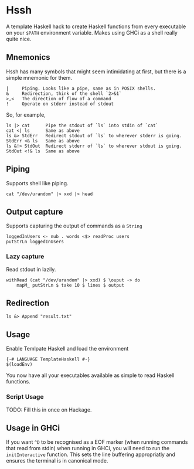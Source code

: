 # Hssh

A template Haskell hack to create Haskell functions from every executable on
your `$PATH` environment variable. Makes using GHCi as a shell really quite
nice.

## Mnemonics 

Hssh has many symbols that might seem intimidating at first, but there
is a simple mnemonic for them.

    |     Piping. Looks like a pipe, same as in POSIX shells.
    &     Redirection, think of the shell `2>&1`
    >,<   The direction of flow of a command
    !     Operate on stderr instead of stdout

So, for example,

    ls |> cat      Pipe the stdout of `ls` into stdin of `cat`
    cat <| ls      Same as above
    ls &> StdErr   Redirect stdout of `ls` to wherever stderr is going.
    StdErr <& ls   Same as above
    ls &!> StdOut  Redirect stderr of `ls` to wherever stdout is going.
    StdOut <!& ls  Same as above

## Piping

Supports shell like piping.

    cat "/dev/urandom" |> xxd |> head

## Output capture

Supports capturing the output of commands as a `String`

    loggedInUsers <- nub . words <$> readProc users
    putStrLn loggedInUsers

### Lazy capture

Read stdout in lazily.

    withRead (cat "/dev/urandom" |> xxd) $ \ouput -> do
    	mapM_ putStrLn $ take 10 $ lines $ output

## Redirection

    ls &> Append "result.txt"

## Usage

Enable Temlpate Haskell and load the environment

    {-# LANGUAGE TemplateHaskell #-}
    $(loadEnv)

You now have all your executables available as simple to read
Haskell functions.

### Script Usage

TODO: Fill this in once on Hackage.
    
## Usage in GHCi

If you want `^D` to be recognised as a EOF marker (when running commands
that read from stdin) when running in GHCi, you will need to run the
`initInteractive` function. This sets the line buffering appropriatly and
ensures the terminal is in canonical mode.
